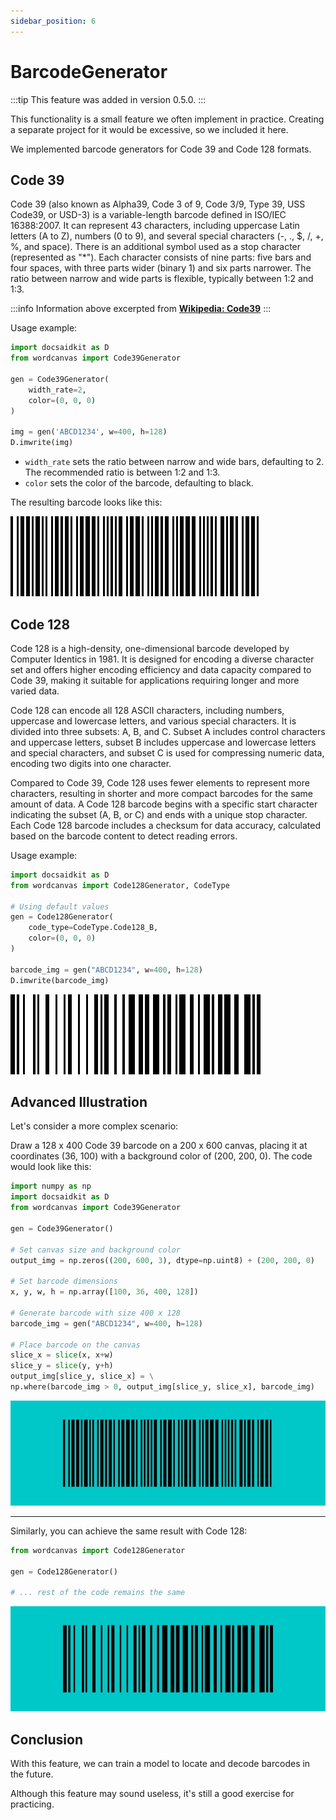 ```yaml
---
sidebar_position: 6
---
```


# BarcodeGenerator

:::tip
This feature was added in version 0.5.0.
:::

This functionality is a small feature we often implement in practice. Creating a separate project for it would be excessive, so we included it here.

We implemented barcode generators for Code 39 and Code 128 formats.

## Code 39

Code 39 (also known as Alpha39, Code 3 of 9, Code 3/9, Type 39, USS Code39, or USD-3) is a variable-length barcode defined in ISO/IEC 16388:2007. It can represent 43 characters, including uppercase Latin letters (A to Z), numbers (0 to 9), and several special characters (-, ., $, /, +, %, and space). There is an additional symbol used as a stop character (represented as "\*"). Each character consists of nine parts: five bars and four spaces, with three parts wider (binary 1) and six parts narrower. The ratio between narrow and wide parts is flexible, typically between 1:2 and 1:3.

:::info
Information above excerpted from [**Wikipedia: Code39**](https://en.wikipedia.org/wiki/Code39)
:::

Usage example:

```python
import docsaidkit as D
from wordcanvas import Code39Generator

gen = Code39Generator(
    width_rate=2,
    color=(0, 0, 0)
)

img = gen('ABCD1234', w=400, h=128)
D.imwrite(img)
```

- `width_rate` sets the ratio between narrow and wide bars, defaulting to 2. The recommended ratio is between 1:2 and 1:3.
- `color` sets the color of the barcode, defaulting to black.

The resulting barcode looks like this:

![code39 example](./resources/code39_example.jpg)

## Code 128

Code 128 is a high-density, one-dimensional barcode developed by Computer Identics in 1981. It is designed for encoding a diverse character set and offers higher encoding efficiency and data capacity compared to Code 39, making it suitable for applications requiring longer and more varied data.

Code 128 can encode all 128 ASCII characters, including numbers, uppercase and lowercase letters, and various special characters. It is divided into three subsets: A, B, and C. Subset A includes control characters and uppercase letters, subset B includes uppercase and lowercase letters and special characters, and subset C is used for compressing numeric data, encoding two digits into one character.

Compared to Code 39, Code 128 uses fewer elements to represent more characters, resulting in shorter and more compact barcodes for the same amount of data. A Code 128 barcode begins with a specific start character indicating the subset (A, B, or C) and ends with a unique stop character. Each Code 128 barcode includes a checksum for data accuracy, calculated based on the barcode content to detect reading errors.

Usage example:

```python
import docsaidkit as D
from wordcanvas import Code128Generator, CodeType

# Using default values
gen = Code128Generator(
    code_type=CodeType.Code128_B,
    color=(0, 0, 0)
)

barcode_img = gen("ABCD1234", w=400, h=128)
D.imwrite(barcode_img)
```

![code128 example](./resources/code128_example.jpg)

## Advanced Illustration

Let's consider a more complex scenario:

Draw a 128 x 400 Code 39 barcode on a 200 x 600 canvas, placing it at coordinates (36, 100) with a background color of (200, 200, 0). The code would look like this:

```python
import numpy as np
import docsaidkit as D
from wordcanvas import Code39Generator

gen = Code39Generator()

# Set canvas size and background color
output_img = np.zeros((200, 600, 3), dtype=np.uint8) + (200, 200, 0)

# Set barcode dimensions
x, y, w, h = np.array([100, 36, 400, 128])

# Generate barcode with size 400 x 128
barcode_img = gen("ABCD1234", w=400, h=128)

# Place barcode on the canvas
slice_x = slice(x, x+w)
slice_y = slice(y, y+h)
output_img[slice_y, slice_x] = \
np.where(barcode_img > 0, output_img[slice_y, slice_x], barcode_img)
```

![code39 example 1](./resources/code39_example_1.jpg)

---

Similarly, you can achieve the same result with Code 128:

```python
from wordcanvas import Code128Generator

gen = Code128Generator()

# ... rest of the code remains the same

```

![code128 example 1](./resources/code128_example_1.jpg)

## Conclusion

With this feature, we can train a model to locate and decode barcodes in the future.

Although this feature may sound useless, it's still a good exercise for practicing.

